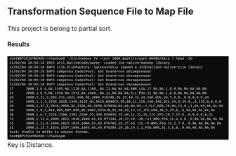 ## Transformation Sequence File to Map File
This project is belong to partial sort.

#### Results
![img.png](img.png)
Key is Distance. 